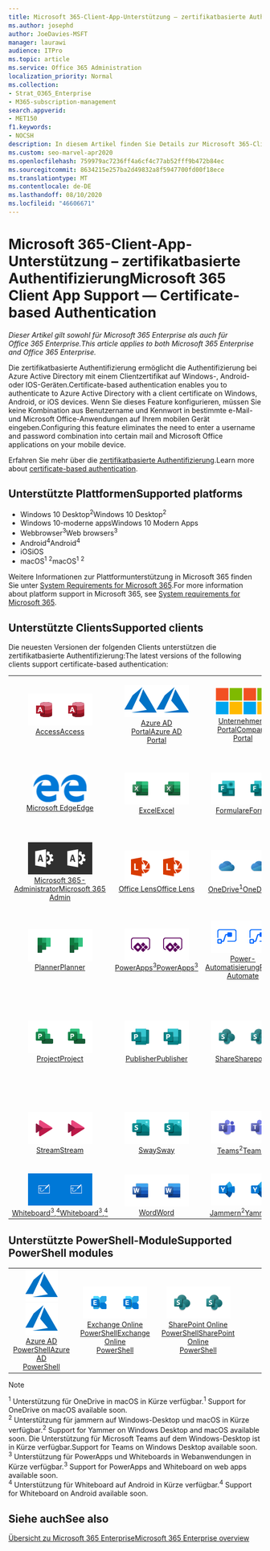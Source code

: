 ```yaml
---
title: Microsoft 365-Client-App-Unterstützung – zertifikatbasierte Authentifizierung
ms.author: josephd
author: JoeDavies-MSFT
manager: laurawi
audience: ITPro
ms.topic: article
ms.service: Office 365 Administration
localization_priority: Normal
ms.collection:
- Strat_O365_Enterprise
- M365-subscription-management
search.appverid:
- MET150
f1.keywords:
- NOCSH
description: In diesem Artikel finden Sie Details zur Microsoft 365-Client-App-Unterstützung für die zertifikatbasierte Authentifizierung..
ms.custom: seo-marvel-apr2020
ms.openlocfilehash: 759979ac7236ff4a6cf4c77ab52fff9b472b84ec
ms.sourcegitcommit: 8634215e257ba2d49832a8f5947700fd00f18ece
ms.translationtype: MT
ms.contentlocale: de-DE
ms.lasthandoff: 08/10/2020
ms.locfileid: "46606671"
---
```

# <a name="microsoft-365-client-app-support--certificate-based-authentication"></a><span data-ttu-id="a4ed6-103">Microsoft 365-Client-App-Unterstützung – zertifikatbasierte Authentifizierung</span><span class="sxs-lookup"><span data-stu-id="a4ed6-103">Microsoft 365 Client App Support — Certificate-based Authentication</span></span>

<span data-ttu-id="a4ed6-104">*Dieser Artikel gilt sowohl für Microsoft 365 Enterprise als auch für Office 365 Enterprise.*</span><span class="sxs-lookup"><span data-stu-id="a4ed6-104">*This article applies to both Microsoft 365 Enterprise and Office 365 Enterprise.*</span></span>

<span data-ttu-id="a4ed6-105">Die zertifikatbasierte Authentifizierung ermöglicht die Authentifizierung bei Azure Active Directory mit einem Clientzertifikat auf Windows-, Android-oder IOS-Geräten.</span><span class="sxs-lookup"><span data-stu-id="a4ed6-105">Certificate-based authentication enables you to authenticate to Azure Active Directory with a client certificate on Windows, Android, or iOS devices.</span></span> <span data-ttu-id="a4ed6-106">Wenn Sie dieses Feature konfigurieren, müssen Sie keine Kombination aus Benutzername und Kennwort in bestimmte e-Mail-und Microsoft Office-Anwendungen auf Ihrem mobilen Gerät eingeben.</span><span class="sxs-lookup"><span data-stu-id="a4ed6-106">Configuring this feature eliminates the need to enter a username and password combination into certain mail and Microsoft Office applications on your mobile device.</span></span>

<span data-ttu-id="a4ed6-107">Erfahren Sie mehr über die [zertifikatbasierte Authentifizierung](https://docs.microsoft.com/azure/active-directory/authentication/active-directory-certificate-based-authentication-get-started).</span><span class="sxs-lookup"><span data-stu-id="a4ed6-107">Learn more about [certificate-based authentication](https://docs.microsoft.com/azure/active-directory/authentication/active-directory-certificate-based-authentication-get-started).</span></span>

## <a name="supported-platforms"></a><span data-ttu-id="a4ed6-108">Unterstützte Plattformen</span><span class="sxs-lookup"><span data-stu-id="a4ed6-108">Supported platforms</span></span>

 - <span data-ttu-id="a4ed6-109">Windows 10 Desktop<sup>2</sup></span><span class="sxs-lookup"><span data-stu-id="a4ed6-109">Windows 10 Desktop<sup>2</sup></span></span>
 - <span data-ttu-id="a4ed6-110">Windows 10-moderne apps</span><span class="sxs-lookup"><span data-stu-id="a4ed6-110">Windows 10 Modern Apps</span></span>
 - <span data-ttu-id="a4ed6-111">Webbrowser<sup>3</sup></span><span class="sxs-lookup"><span data-stu-id="a4ed6-111">Web browsers<sup>3</sup></span></span>
 - <span data-ttu-id="a4ed6-112">Android<sup>4</sup></span><span class="sxs-lookup"><span data-stu-id="a4ed6-112">Android<sup>4</sup></span></span>
 - <span data-ttu-id="a4ed6-113">iOS</span><span class="sxs-lookup"><span data-stu-id="a4ed6-113">iOS</span></span>
 - <span data-ttu-id="a4ed6-114">macOS<sup>1</sup> <sup>2</sup></span><span class="sxs-lookup"><span data-stu-id="a4ed6-114">macOS<sup>1</sup> <sup>2</sup></span></span>

<span data-ttu-id="a4ed6-115">Weitere Informationen zur Plattformunterstützung in Microsoft 365 finden Sie unter [System Requirements for Microsoft 365](https://products.office.com/office-system-requirements).</span><span class="sxs-lookup"><span data-stu-id="a4ed6-115">For more information about platform support in Microsoft 365, see [System requirements for Microsoft 365](https://products.office.com/office-system-requirements).</span></span>

## <a name="supported-clients"></a><span data-ttu-id="a4ed6-116">Unterstützte Clients</span><span class="sxs-lookup"><span data-stu-id="a4ed6-116">Supported clients</span></span>

<span data-ttu-id="a4ed6-117">Die neuesten Versionen der folgenden Clients unterstützen die zertifikatbasierte Authentifizierung:</span><span class="sxs-lookup"><span data-stu-id="a4ed6-117">The latest versions of the following clients support certificate-based authentication:</span></span>

| | | | | | |
|:---:|:---:|:---:|:---:|:---:|:---:|
| <span data-ttu-id="a4ed6-118">![Access-Symbol](media/o365-access-64x64.png)</span><span class="sxs-lookup"><span data-stu-id="a4ed6-118">![Access icon](media/o365-access-64x64.png)</span></span> <br> [<span data-ttu-id="a4ed6-119">Access</span><span class="sxs-lookup"><span data-stu-id="a4ed6-119">Access</span></span>](https://products.office.com/access) | <span data-ttu-id="a4ed6-120">![Azure-Symbol](media/o365-azure-64x64.png)</span><span class="sxs-lookup"><span data-stu-id="a4ed6-120">![Azure icon](media/o365-azure-64x64.png)</span></span> <br> [<span data-ttu-id="a4ed6-121">Azure AD <br> Portal</span><span class="sxs-lookup"><span data-stu-id="a4ed6-121">Azure AD <br> Portal </span></span>](https://azure.microsoft.com/features/azure-portal/) | <span data-ttu-id="a4ed6-122">![Symbol des Unternehmensportals](media/o365-microsoft-64x64.png)</span><span class="sxs-lookup"><span data-stu-id="a4ed6-122">![Company portal icon](media/o365-microsoft-64x64.png)</span></span> <br> [<span data-ttu-id="a4ed6-123">Unternehmens <br> Portal</span><span class="sxs-lookup"><span data-stu-id="a4ed6-123">Company <br> Portal </span></span>](https://docs.microsoft.com/intune-user-help/sign-in-to-the-company-portal) | <span data-ttu-id="a4ed6-124">![Vertiefen (Symbol)](media/o365-delve-64x64.png)</span><span class="sxs-lookup"><span data-stu-id="a4ed6-124">![Delve icon](media/o365-delve-64x64.png)</span></span> <br> [<span data-ttu-id="a4ed6-125">Delve</span><span class="sxs-lookup"><span data-stu-id="a4ed6-125">Delve</span></span>](https://products.office.com/business/intelligent-search) | <span data-ttu-id="a4ed6-126">![Dynamics 365-Symbol](media/o365-dynamics365-64x64.png)</span><span class="sxs-lookup"><span data-stu-id="a4ed6-126">![Dynamics 365 icon](media/o365-dynamics365-64x64.png)</span></span> <br> [<span data-ttu-id="a4ed6-127">Dynamics 365</span><span class="sxs-lookup"><span data-stu-id="a4ed6-127">Dynamics 365</span></span>](https://dynamics.microsoft.com) 
| <span data-ttu-id="a4ed6-128">![Edge-Symbol](media/o365-edge-64x64.png)</span><span class="sxs-lookup"><span data-stu-id="a4ed6-128">![Edge icon](media/o365-edge-64x64.png)</span></span> <br> [<span data-ttu-id="a4ed6-129">Microsoft Edge</span><span class="sxs-lookup"><span data-stu-id="a4ed6-129">Edge</span></span>](https://www.microsoft.com/windows/microsoft-edge) | <span data-ttu-id="a4ed6-130">![Excel-Symbol](media/o365-excel-64x64.png)</span><span class="sxs-lookup"><span data-stu-id="a4ed6-130">![Excel icon](media/o365-excel-64x64.png)</span></span> <br> [<span data-ttu-id="a4ed6-131">Excel</span><span class="sxs-lookup"><span data-stu-id="a4ed6-131">Excel</span></span>](https://products.office.com/excel) | <span data-ttu-id="a4ed6-132">![Symbol "Formulare"](media/o365-forms-64x64.png)</span><span class="sxs-lookup"><span data-stu-id="a4ed6-132">![Forms icon](media/o365-forms-64x64.png)</span></span> <br> [<span data-ttu-id="a4ed6-133">Formulare</span><span class="sxs-lookup"><span data-stu-id="a4ed6-133">Forms</span></span>](https://flow.microsoft.com/connectors/shared_microsoftforms/microsoft-forms/) | <span data-ttu-id="a4ed6-134">![Kaizala-Symbol](media/o365-kaizala-64x64.png)</span><span class="sxs-lookup"><span data-stu-id="a4ed6-134">![Kaizala icon](media/o365-kaizala-64x64.png)</span></span> <br> [<span data-ttu-id="a4ed6-135">Kaizala</span><span class="sxs-lookup"><span data-stu-id="a4ed6-135">Kaizala</span></span>](https://products.office.com/en/business/microsoft-kaizala) | <span data-ttu-id="a4ed6-136">![Office.com-Symbol](media/o365-office-64x64.png)</span><span class="sxs-lookup"><span data-stu-id="a4ed6-136">![Office.com icon](media/o365-office-64x64.png)</span></span> <br> [<span data-ttu-id="a4ed6-137">Office.com</span><span class="sxs-lookup"><span data-stu-id="a4ed6-137">Office.com</span></span>](https://www.office.com/) 
| <span data-ttu-id="a4ed6-138">![Office 365 Administrator Symbol](media/o365-o365admin-64x64.png)</span><span class="sxs-lookup"><span data-stu-id="a4ed6-138">![Office 365 Admin icon](media/o365-o365admin-64x64.png)</span></span> <br> [<span data-ttu-id="a4ed6-139">Microsoft 365- <br> Administrator</span><span class="sxs-lookup"><span data-stu-id="a4ed6-139">Microsoft 365 <br> Admin</span></span>](https://products.office.com/business/manage-office-365-admin-app) | <span data-ttu-id="a4ed6-140">![Linsen Symbol](media/o365-lens-64x64.png)</span><span class="sxs-lookup"><span data-stu-id="a4ed6-140">![Lens icon](media/o365-lens-64x64.png)</span></span> <br> [<span data-ttu-id="a4ed6-141">Office Lens</span><span class="sxs-lookup"><span data-stu-id="a4ed6-141">Office Lens</span></span>](https://www.microsoft.com/p/office-lens/9wzdncrfj3t8?activetab=pivot%3Aoverviewtab) | <span data-ttu-id="a4ed6-142">![OneDrive für Unternehmen Symbol](media/o365-OneDrive-64x64.png)</span><span class="sxs-lookup"><span data-stu-id="a4ed6-142">![OneDrive for Business icon](media/o365-OneDrive-64x64.png)</span></span> <br> [<span data-ttu-id="a4ed6-143">OneDrive<sup>1</sup></span><span class="sxs-lookup"><span data-stu-id="a4ed6-143">OneDrive<sup>1</sup></span></span>](https://products.office.com/onedrive-for-business/online-cloud-storage) |  <span data-ttu-id="a4ed6-144">![OneNote-Symbol](media/o365-OneNote-64x64.png)</span><span class="sxs-lookup"><span data-stu-id="a4ed6-144">![OneNote icon](media/o365-OneNote-64x64.png)</span></span> <br> [<span data-ttu-id="a4ed6-145">OneNote</span><span class="sxs-lookup"><span data-stu-id="a4ed6-145">OneNote</span></span>](https://products.office.com/onenote) | <span data-ttu-id="a4ed6-146">![Outlook-Symbol](media/o365-outlook-64x64.png)</span><span class="sxs-lookup"><span data-stu-id="a4ed6-146">![Outlook icon](media/o365-outlook-64x64.png)</span></span> <br> [<span data-ttu-id="a4ed6-147">Outlook</span><span class="sxs-lookup"><span data-stu-id="a4ed6-147">Outlook</span></span>](https://products.office.com/outlook) 
| <span data-ttu-id="a4ed6-148">![Planner-Symbol](media/o365-planner-64x64.png)</span><span class="sxs-lookup"><span data-stu-id="a4ed6-148">![Planner icon](media/o365-planner-64x64.png)</span></span> <br> [<span data-ttu-id="a4ed6-149">Planner</span><span class="sxs-lookup"><span data-stu-id="a4ed6-149">Planner</span></span>](https://products.office.com/business/task-management-software) | <span data-ttu-id="a4ed6-150">![PowerApps-Symbol](media/o365-powerapps-64x64.png)</span><span class="sxs-lookup"><span data-stu-id="a4ed6-150">![PowerApps icon](media/o365-powerapps-64x64.png)</span></span> <br> [<span data-ttu-id="a4ed6-151">PowerApps<sup>3</sup></span><span class="sxs-lookup"><span data-stu-id="a4ed6-151">PowerApps<sup>3</sup></span></span>](https://powerapps.microsoft.com) | <span data-ttu-id="a4ed6-152">![Power-Automatisierungs Symbol](media/o365-flow-64x64.png)</span><span class="sxs-lookup"><span data-stu-id="a4ed6-152">![Power Automate icon](media/o365-flow-64x64.png)</span></span> <br> [<span data-ttu-id="a4ed6-153">Power- <br> Automatisierung</span><span class="sxs-lookup"><span data-stu-id="a4ed6-153">Power <br> Automate</span></span>](https://flow.microsoft.com) | <span data-ttu-id="a4ed6-154">![PowerBI-Symbol](media/o365-powerbi-64x64.png)</span><span class="sxs-lookup"><span data-stu-id="a4ed6-154">![PowerBI icon](media/o365-powerbi-64x64.png)</span></span> <br> [<span data-ttu-id="a4ed6-155">Power BI</span><span class="sxs-lookup"><span data-stu-id="a4ed6-155">Power BI</span></span>](https://powerbi.microsoft.com)| <span data-ttu-id="a4ed6-156">![PowerPoint-Symbol](media/o365-powerpoint-64x64.png)</span><span class="sxs-lookup"><span data-stu-id="a4ed6-156">![PowerPoint icon](media/o365-powerpoint-64x64.png)</span></span> <br> [<span data-ttu-id="a4ed6-157">PowerPoint</span><span class="sxs-lookup"><span data-stu-id="a4ed6-157">PowerPoint</span></span>](https://products.office.com/powerpoint) 
| <span data-ttu-id="a4ed6-158">![Project-Symbol](media/o365-project-64x64.png)</span><span class="sxs-lookup"><span data-stu-id="a4ed6-158">![Project icon](media/o365-project-64x64.png)</span></span> <br> [<span data-ttu-id="a4ed6-159">Project</span><span class="sxs-lookup"><span data-stu-id="a4ed6-159">Project</span></span>](https://products.office.com/project) | <span data-ttu-id="a4ed6-160">![Publisher-Symbol](media/o365-publisher-64x64.png)</span><span class="sxs-lookup"><span data-stu-id="a4ed6-160">![Publisher icon](media/o365-publisher-64x64.png)</span></span> <br> [<span data-ttu-id="a4ed6-161">Publisher</span><span class="sxs-lookup"><span data-stu-id="a4ed6-161">Publisher</span></span>](https://products.office.com/publisher) | <span data-ttu-id="a4ed6-162">![SharePoint-Symbol](media/o365-sharepoint-64x64.png)</span><span class="sxs-lookup"><span data-stu-id="a4ed6-162">![SharePoint icon](media/o365-sharepoint-64x64.png)</span></span> <br> [<span data-ttu-id="a4ed6-163">Share</span><span class="sxs-lookup"><span data-stu-id="a4ed6-163">Sharepoint</span></span>](https://products.office.com/sharepoint) | <span data-ttu-id="a4ed6-164">![Skype for Business-Symbol](media/o365-skypeforbusiness-64x64.png)</span><span class="sxs-lookup"><span data-stu-id="a4ed6-164">![Skype for Business icon](media/o365-skypeforbusiness-64x64.png)</span></span> <br> [<span data-ttu-id="a4ed6-165">Skype for <br> Business</span><span class="sxs-lookup"><span data-stu-id="a4ed6-165">Skype for <br> Business</span></span>](https://www.skype.com/business/) | <span data-ttu-id="a4ed6-166">![Symbol für Notizen](media/o365-stickynotes-64x64.png)</span><span class="sxs-lookup"><span data-stu-id="a4ed6-166">![Sticky Notes icon](media/o365-stickynotes-64x64.png)</span></span> <br> [<span data-ttu-id="a4ed6-167">Kurznotizen</span><span class="sxs-lookup"><span data-stu-id="a4ed6-167">Sticky Notes</span></span>](https://www.microsoft.com/p/microsoft-sticky-notes/9nblggh4qghw) 
| <span data-ttu-id="a4ed6-168">![Stream-Symbol](media/o365-stream-64x64.png)</span><span class="sxs-lookup"><span data-stu-id="a4ed6-168">![Stream icon](media/o365-stream-64x64.png)</span></span> <br> [<span data-ttu-id="a4ed6-169">Stream</span><span class="sxs-lookup"><span data-stu-id="a4ed6-169">Stream</span></span>](https://stream.microsoft.com) | <span data-ttu-id="a4ed6-170">![Sway-Symbol](media/o365-sway-64x64.png)</span><span class="sxs-lookup"><span data-stu-id="a4ed6-170">![Sway icon](media/o365-sway-64x64.png)</span></span> <br> [<span data-ttu-id="a4ed6-171">Sway</span><span class="sxs-lookup"><span data-stu-id="a4ed6-171">Sway</span></span>](https://sway.com) | <span data-ttu-id="a4ed6-172">![Teams-Symbol](media/o365-teams-64x64.png)</span><span class="sxs-lookup"><span data-stu-id="a4ed6-172">![Teams icon](media/o365-teams-64x64.png)</span></span> <br> [<span data-ttu-id="a4ed6-173">Teams<sup>2</sup></span><span class="sxs-lookup"><span data-stu-id="a4ed6-173">Teams<sup>2</sup></span></span>](https://products.office.com/microsoft-teams/group-chat-software) | <span data-ttu-id="a4ed6-174">![To-do-Symbol](media/o365-todo-64x64.png)</span><span class="sxs-lookup"><span data-stu-id="a4ed6-174">![To Do icon](media/o365-todo-64x64.png)</span></span> <br> [<span data-ttu-id="a4ed6-175">Aufgabe</span><span class="sxs-lookup"><span data-stu-id="a4ed6-175">To Do</span></span>](https://todo.microsoft.com) | <span data-ttu-id="a4ed6-176">![Visio-Symbol](media/o365-visio-64x64.png)</span><span class="sxs-lookup"><span data-stu-id="a4ed6-176">![Visio icon](media/o365-visio-64x64.png)</span></span> <br> [<span data-ttu-id="a4ed6-177">Visio</span><span class="sxs-lookup"><span data-stu-id="a4ed6-177">Visio</span></span>](https://products.office.com/visio/flowchart-software) 
| <span data-ttu-id="a4ed6-178">![Whiteboard-Symbol](media/o365-whiteboard-64x64.png)</span><span class="sxs-lookup"><span data-stu-id="a4ed6-178">![Whiteboard icon](media/o365-whiteboard-64x64.png)</span></span> <br> [<span data-ttu-id="a4ed6-179">Whiteboard<sup>3</sup>,<sup>4</sup></span><span class="sxs-lookup"><span data-stu-id="a4ed6-179">Whiteboard<sup>3</sup>,<sup>4</sup></span></span>](https://whiteboard.microsoft.com/) | <span data-ttu-id="a4ed6-180">![Word-Symbol](media/o365-word-64x64.png)</span><span class="sxs-lookup"><span data-stu-id="a4ed6-180">![Word icon](media/o365-word-64x64.png)</span></span> <br> [<span data-ttu-id="a4ed6-181">Word</span><span class="sxs-lookup"><span data-stu-id="a4ed6-181">Word</span></span>](https://products.office.com/word) | <span data-ttu-id="a4ed6-182">![Yammer-Symbol](media/o365-yammer-64x64.png)</span><span class="sxs-lookup"><span data-stu-id="a4ed6-182">![Yammer icon](media/o365-yammer-64x64.png)</span></span> <br> [<span data-ttu-id="a4ed6-183">Jammern<sup>2</sup></span><span class="sxs-lookup"><span data-stu-id="a4ed6-183">Yammer<sup>2</sup></span></span>](https://products.office.com/yammer/yammer-overview) |

## <a name="supported-powershell-modules"></a><span data-ttu-id="a4ed6-184">Unterstützte PowerShell-Module</span><span class="sxs-lookup"><span data-stu-id="a4ed6-184">Supported PowerShell modules</span></span>

| | | | | | |
|:---:|:---:|:---:|:---:|:---:|:---:|
| <span data-ttu-id="a4ed6-185">![Azure-Symbol](media/o365-azure-64x64.png)</span><span class="sxs-lookup"><span data-stu-id="a4ed6-185">![Azure icon](media/o365-azure-64x64.png)</span></span> <br> [<span data-ttu-id="a4ed6-186">Azure AD <br> PowerShell</span><span class="sxs-lookup"><span data-stu-id="a4ed6-186">Azure AD <br> PowerShell</span></span>](https://docs.microsoft.com/powershell/azure/active-directory/overview?view=azureadps-2.0) | <span data-ttu-id="a4ed6-187">![Exchange-Symbol](media/o365-exchange-64x64.png)</span><span class="sxs-lookup"><span data-stu-id="a4ed6-187">![Exchange icon](media/o365-exchange-64x64.png)</span></span> <br> [<span data-ttu-id="a4ed6-188">Exchange Online <br> PowerShell</span><span class="sxs-lookup"><span data-stu-id="a4ed6-188">Exchange Online <br> PowerShell</span></span>](https://docs.microsoft.com/powershell/exchange/exchange-online/exchange-online-powershell?view=exchange-ps) | <span data-ttu-id="a4ed6-189">![SharePoint-Symbol](media/o365-sharepoint-64x64.png)</span><span class="sxs-lookup"><span data-stu-id="a4ed6-189">![SharePoint icon](media/o365-sharepoint-64x64.png)</span></span> <br> [<span data-ttu-id="a4ed6-190">SharePoint Online <br> PowerShell</span><span class="sxs-lookup"><span data-stu-id="a4ed6-190">SharePoint Online <br> PowerShell</span></span>](https://docs.microsoft.com/powershell/sharepoint/sharepoint-online/connect-sharepoint-online)

> [!NOTE]
> <span data-ttu-id="a4ed6-191"><sup>1</sup> Unterstützung für OneDrive in macOS in Kürze verfügbar.</span><span class="sxs-lookup"><span data-stu-id="a4ed6-191"><sup>1</sup> Support for OneDrive on macOS available soon.</span></span> <br>
> <span data-ttu-id="a4ed6-192"><sup>2</sup> Unterstützung für jammern auf Windows-Desktop und macOS in Kürze verfügbar.</span><span class="sxs-lookup"><span data-stu-id="a4ed6-192"><sup>2</sup> Support for Yammer on Windows Desktop and macOS available soon.</span></span> <span data-ttu-id="a4ed6-193">Die Unterstützung für Microsoft Teams auf dem Windows-Desktop ist in Kürze verfügbar.</span><span class="sxs-lookup"><span data-stu-id="a4ed6-193">Support for Teams on Windows Desktop available soon.</span></span><br>
> <span data-ttu-id="a4ed6-194"><sup>3</sup> Unterstützung für PowerApps und Whiteboards in Webanwendungen in Kürze verfügbar.</span><span class="sxs-lookup"><span data-stu-id="a4ed6-194"><sup>3</sup> Support for PowerApps and Whiteboard on web apps available soon.</span></span> <br>
> <span data-ttu-id="a4ed6-195"><sup>4</sup> Unterstützung für Whiteboard auf Android in Kürze verfügbar.</span><span class="sxs-lookup"><span data-stu-id="a4ed6-195"><sup>4</sup> Support for Whiteboard on Android available soon.</span></span>

## <a name="see-also"></a><span data-ttu-id="a4ed6-196">Siehe auch</span><span class="sxs-lookup"><span data-stu-id="a4ed6-196">See also</span></span>

[<span data-ttu-id="a4ed6-197">Übersicht zu Microsoft 365 Enterprise</span><span class="sxs-lookup"><span data-stu-id="a4ed6-197">Microsoft 365 Enterprise overview</span></span>](https://docs.microsoft.com/microsoft-365/enterprise/microsoft-365-overview)
